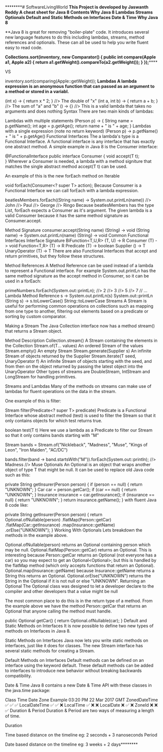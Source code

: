 ********# SoftwareLivingWorld
**This Project is developed by Jaswanth Reddy 
A cheat sheet for Java 8
Contents
Why Java 8
Lambdas
Streams
Optionals
Default and Static Methods on Interfaces
Date & Time
Why Java 8**



**Java 8 is great for removing "boiler-plate" code. It introduces several new language features to do this including lambdas, streams, method references and optionals. These can all be used to help you write fluent easy to read code.

****Collections.sort(inventory, new Comparator<Apple>() {
    public int compare(Apple a1, Apple a2) {
        return a1.getWeight().compareTo(a2.getWeight());
    }
});********
  
  
  
VS

inventory.sort(comparing(Apple::getWeight));
****Lambdas
****A lambda expression is an anonymous function that can passed as an argument to a method or stored in a variabl.********

(int x) -> { return x * 2; }        //> The double of "x"
(int a, int b) -> { return a + b; } //> The sum of "a" and "b"
() -> {}                            //> This is a valid lambda that takes no arguments and does nothing
Syntax
There are two main kinds of lambdas:

Lambdas with multiple statements
(Person p) -> {
    String name = p.getName();
    int age = p.getAge();
    return name + " is " + age;
}
Lambdas with a single expression (note no return keyword)
(Person p) -> p.getName() + " is " + p.getAge()
Functional Interfaces
The a lambda's type is a Functional Interface. A functional interface is any interface that has exactly one abstract method. A simple example in Java 8 is the Consumer interface:

@FunctionalInterface
public interface Consumer<T> {
    void accept(T t);    
}
Wherever a Consumer is needed, a lambda with a method signiture that matches the single abstract method accept(T t) can be used.

An example of this is the new forEach method on Iterable

void forEach(Consumer<? super T> action);
Because Consumer is a Functional Interface we can call forEach with a lambda expression.

beatlesMembers.forEach((String name) -> System.out.printLn(name))
//> John
//> Paul
//> George
//> Ringo
Because beatlesMembers has the type List<String>, forEach expects a Consumer<String> as it's argument. The given lambda is a valid Consumer because it has the same method signature as Consumer.accept.

Method	Signature
consumer.accept(String name)	(String) -> void
(String name) -> System.out.printLn(name)	(String) -> void
Common Functional Interfaces
Interface	Signature
BiFunction<T,U,R>	(T, U) -> R
Consumer<T>	(T) -> void
Function<T,R>	(T) -> R
Predicate<T>	(T) -> boolean
Supplier<T>	() -> T
UnaryOperator<T>	(T) -> T
There are also Functional Interfaces that accept and return primitives, but they follow these structures.

Method References
A Method Reference can be used instead of a lambda to represent a Functional interface. For example System.out.printLn has the same method signature as the accept method in Consumer, so it can be used in a forEach:

primeNumbers.forEach(System.out::printLn);
//> 2
//> 3
//> 5
//> 7
// ...
Lambda	Method Reference
s -> System.out.printLn(s)	System.out::printLn
(String s) -> s.toLowerCase()	String::toLowerCase
Streams
A Stream is useful for performing common operations on collections such as mapping from one type to another, filtering out elements based on a predicate or sorting by custom comparator.

Making a Stream
The Java Collection interface now has a method stream() that returns a Stream object.

Method	Description
Collection<T>.stream()	A Stream containing the elements in the Collection
Stream.of(T... values)	An ordered Stream of the values
Stream.empty()	An empty Stream
Stream.generate(Supplier<T> s)	An infinite Stream of objects returned by the Supplier
Stream.iterate(T seed, UnaryOperator<T> f)	An infinite Stream of objects starting with the seed, and from then on the object returned by passing the latest object into the UnaryOperator
Other types of streams are DoubleStream, IntStream and LongStream for handling primitives.

Streams and Lambdas
Many of the methods on streams can make use of lambdas for fluent operations on the data in the stream.

One example of this is filter:

Stream<T> filter(Predicate<? super T> predicate)
Predicate is a Functional Interface whose abstract method (test) is used to filter the Stream so that it only contains objects for which test returns true.

boolean test(T t)
Here we use a lambda as a Predicate to filter our Stream so that it only contains bands starting with "M"

Stream<String> bands = Stream.of("Nickleback", "Madness", "Muse", "Kings of Leon", "Iron Maiden", "AC/DC")

bands.filter(band -> band.startsWith("M")).forEach(System.out::println);
//> Madness
//> Muse
Optionals
An Optional<T> is an object that wraps another object of type T that might be null. It can be used to replace old Java code such as this:

private String getInsurer(Person person) {
	if (person == null) {
		return "UNKNOWN";
	}
	Car car = person.getCar();
	if (car == null) {
		return "UNKNOWN";
	}
	Insurance insurance = car.getInsurance();
	if (insurance == null) {
		return "UNKNOWN";
	}
	return insurance.getName();
}
with fluent Java 8 code like:

private String getInsurer(Person person) {
    return Optional.ofNullable(person)
                   .flatMap(Person::getCar)
                   .flatMap(Car::getInsurance)
                   .map(Insurance::getName)
                   .orElse("UNKNOWN");
}
Working With Optionals
Lets breakdown the methods in the example above.

Optional.ofNullable(person) returns an Optional<Person> containing person which may be null.
Optional<Person>.flatMap(Person::getCar) returns an Optional<Car>. This is interesting because Person::getCar returns an Optional<Car> (not everyone has a car) so you may expect to get an Optional<Optional<Car>>; but this is handled by the flatMap method (which only accepts functions that return an Optional).
Optional<Insurance>.map(Insurance::getName) because Insurance::getName returns a String this returns an Optional<String>.
Optional<String>.orElse("UNKNOWN") returns the String in the Optional<String> if it is not null or else "UNKNOWN".
Returning an Optional
The Optional class was designed to let a developer declare to the compiler and other developers that a value might be null

The most common place to do this is in the return type of a method. From the example above we have the method Person::getCar that returns an Optional<Car> that anyone calling the method must handle.

public Optional<Car> getCar() {
    return Optional.ofNullable(car);
}
Default and Static Methods on Interfaces
It is now possible to define two new types of methods on Interfaces in Java 8.

Static Methods on Interfaces
Java now lets you write static methods on interfaces, just like it does for classes. The new Stream interface has several static methods for creating a Stream.

Default Methods on Interfaces
Default methods can be defined on an interface using the keyword default. These default methods can be added to interfaces to introduce new behavior without breaking backwards compatibility.

Date & Time
Java 8 contains a new Date & Time API with these classes in the java.time package:

Class	Time	Date	Zone
Example	03:20 PM	22 Mar 2017	GMT
ZonedDateTime	✅	✅	✅
LocalDateTime	✅	✅	❌
LocalTime	✅	❌	❌
LocalDate	❌	✅	❌
ZoneId	❌	❌	✅
Duration & Period
Duration & Period are two ways of measuring a length of time.

Duration

Time based distance on the timeline
eg: 2 seconds + 3 nanoseconds
Period

Date based distance on the timeline
eg: 3 weeks + 2 days********
